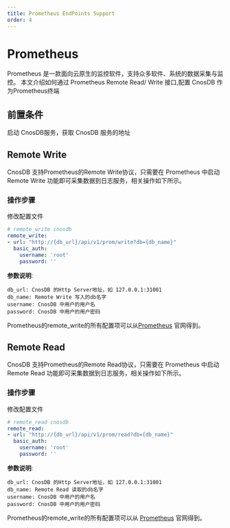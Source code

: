 ```yaml
---
title: Prometheus EndPoints Support
order: 4
---
```



# Prometheus
Prometheus 是一款面向云原生的监控软件，支持众多软件、系统的数据采集与监控。
本文介绍如何通过 Prometheus Remote Read/ Write 接口,配置 CnosDB 作为Prometheus终端

## 前置条件

启动 CnosDB服务，获取 CnosDB 服务的地址

## Remote Write

CnosDB 支持Prometheus的Remote Write协议，只需要在 Prometheus 中启动 Remote Write 功能即可采集数据到日志服务，相关操作如下所示。

### 操作步骤

修改配置文件
```yaml
# remote_write cnosdb
remote_write:
- url: "http://{db_url}/api/v1/prom/write?db={db_name}"
  basic_auth:
    username: 'root'
    password: ''
```
**参数说明**:

```
db_url: CnosDB 的Http Server地址，如 127.0.0.1:31001
db_name: Remote Write 写入的db名字
username: CnosDB 中用户的用户名
password: CnosDB 中用户的用户密码
```


Prometheus的remote_write的所有配置项可以从[Prometheus](https://prometheus.io/docs/prometheus/latest/configuration/configuration/?spm=a2c4g.11186623.0.0.231f780eoLUxCY#remote_write)
官网得到。


## Remote Read
CnosDB 支持Prometheus的Remote Read协议，只需要在 Prometheus 中启动 Remote Read 功能即可采集数据到日志服务，相关操作如下所示。

### 操作步骤

修改配置文件
```yaml
# remote_read cnosdb
remote_read:
- url: "http://{db_url}/api/v1/prom/read?db={db_name}"
  basic_auth:
    username: 'root'
    password: ''
```
**参数说明**:

```
db_url: CnosDB 的Http Server地址，如 127.0.0.1:31001
db_name: Remote Read 读取的db名字
username: CnosDB 中用户的用户名
password: CnosDB 中用户的用户密码
```

Prometheus的remote_write的所有配置项可以从
[Prometheus](https://prometheus.io/docs/prometheus/latest/configuration/configuration/#remote_read)
官网得到。